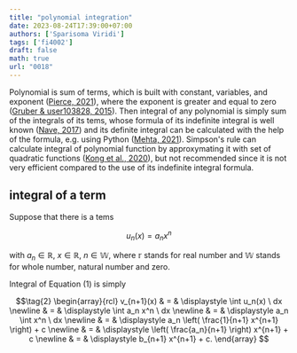 ```yaml
---
title: "polynomial integration"
date: 2023-08-24T17:39:00+07:00
authors: ['Sparisoma Viridi']
tags: ['fi4002']
draft: false
math: true
url: "0018"
---
```

Polynomial is sum of terms, which is built with constant, variables, and exponent ([Pierce, 2021](https://www.mathsisfun.com/algebra/polynomials.html)),  where the exponent is greater and equal to zero ([Gruber & user103828, 2015](https://math.stackexchange.com/a/321264/645927)). Then integral of any polynomial is simply sum of the integrals of its tems, whose formula of its indefinite integral is well known ([Nave, 2017](http://hyperphysics.phy-astr.gsu.edu/hbase/intpol.html)) and its definite integral can be calculated  with the help of the formula, e.g. using Python ([Mehta, 2021](https://www.geeksforgeeks.org/integration-in-a-polynomial-for-a-given-value/)). Simpson's rule can calculate integral of polynomial function by approxymating it with set of quadratic functions ([Kong et al., 2020](https://pythonnumericalmethods.berkeley.edu/notebooks/chapter21.04-Simpsons-Rule.html)), but not recommended since it is not very efficient compared to the use of its indefinite integral formula.


## integral of a term
Suppose that there is a tems

$$\tag{1}
u_n(x) = a_n x^n
$$

with $a_n \in \mathbb{R}$, $x \in \mathbb{R}$, $n \in \mathbb{W}$, where $\mathbb{r}$ stands for real number and $\mathbb{W}$ stands for whole number, natural number and zero.

Integral of Equation (1) is simply

$$\tag{2}
\begin{array}{rcl}
v_{n+1}(x) & = & \displaystyle \int u_n(x) \ dx \newline
& = & \displaystyle \int a_n x^n \ dx \newline
& = &  \displaystyle a_n \int x^n \ dx \newline
& = &  \displaystyle a_n \left( \frac{1}{n+1} x^{n+1} \right) + c \newline
& = &  \displaystyle \left( \frac{a_n}{n+1} \right) x^{n+1} + c \newline
& = &  \displaystyle b_{n+1} x^{n+1} + c.
\end{array}
$$
